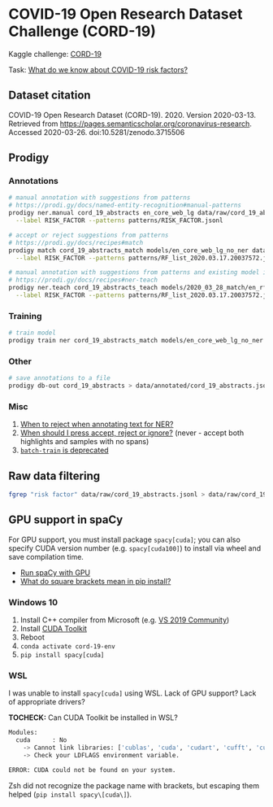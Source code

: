 # COVID-19 Open Research Dataset Challenge (CORD-19)

Kaggle challenge: [CORD-19](https://www.kaggle.com/allen-institute-for-ai/CORD-19-research-challenge)

Task: [What do we know about COVID-19 risk
factors?](https://www.kaggle.com/allen-institute-for-ai/CORD-19-research-challenge/tasks?taskId=558)

## Dataset citation

COVID-19 Open Research Dataset (CORD-19). 2020. Version 2020-03-13.
Retrieved from https://pages.semanticscholar.org/coronavirus-research.
Accessed 2020-03-26. doi:10.5281/zenodo.3715506

## Prodigy

### Annotations

```bash
# manual annotation with suggestions from patterns
# https://prodi.gy/docs/named-entity-recognition#manual-patterns
prodigy ner.manual cord_19_abstracts en_core_web_lg data/raw/cord_19_abstracts_filtered.jsonl \
  --label RISK_FACTOR --patterns patterns/RISK_FACTOR.jsonl

# accept or reject suggestions from patterns
# https://prodi.gy/docs/recipes#match
prodigy match cord_19_abstracts_match models/en_core_web_lg_no_ner data/raw/cord_19_abstracts_filtered.jsonl \
  --label RISK_FACTOR --patterns patterns/RF_list_2020.03.17.20037572.jsonl --label-span

# manual annotation with suggestions from patterns and existing model in the loop
# https://prodi.gy/docs/recipes#ner-teach
prodigy ner.teach cord_19_abstracts_teach models/2020_03_28_match/en_rf_web_lg data/raw/cord_19_abstracts_filtered.jsonl \
  --label RISK_FACTOR --patterns patterns/RF_list_2020.03.17.20037572.jsonl
```

### Training

```bash
# train model
prodigy train ner cord_19_abstracts_match models/en_core_web_lg_no_ner --output models/2020_03_28_match/en_rf_web_lg
```

### Other

```bash
# save annotations to a file
prodigy db-out cord_19_abstracts > data/annotated/cord_19_abstracts.jsonl
```

### Misc

1. [When to reject when annotating text for NER?](https://support.prodi.gy/t/when-to-reject-in-ner-manual-or-ner-make-gold/892/2)
1. [When should I press accept, reject or ignore?](https://prodi.gy/docs/named-entity-recognition#manual-accept-reject)
(never - accept both highlights and samples with no spans)
1. [`batch-train` is deprecated](https://prodi.gy/docs/recipes#deprecated)

## Raw data filtering

```bash
fgrep "risk factor" data/raw/cord_19_abstracts.jsonl > data/raw/cord_19_abstracts_filtered.jsonl
```

## GPU support in spaCy

For GPU support, you must install package `spacy[cuda]`; you can also specify CUDA version number (e.g. `spacy[cuda100]`)
to install via wheel and save compilation time.

- [Run spaCy with GPU](https://spacy.io/usage#gpu)
- [What do square brackets mean in pip install?](https://stackoverflow.com/q/46775346/95)

### Windows 10

1. Install C++ compiler from Microsoft
   (e.g. [VS 2019 Community](https://visualstudio.microsoft.com/downloads/#build-tools-for-visual-studio-2017))
2. Install [CUDA Toolkit](https://developer.nvidia.com/cuda-downloads)
3. Reboot
4. `conda activate cord-19-env`
5. `pip install spacy[cuda]`

### WSL

I was unable to install `spacy[cuda]` using WSL. Lack of GPU support? Lack of appropriate drivers?

**TOCHECK:** Can CUDA Toolkit be installed in WSL?

```bash
Modules:
  cuda      : No
    -> Cannot link libraries: ['cublas', 'cuda', 'cudart', 'cufft', 'curand', 'cusparse', 'nvrtc']
    -> Check your LDFLAGS environment variable.

ERROR: CUDA could not be found on your system.
```

Zsh did not recognize the package name with brackets, but escaping them helped (`pip install spacy\[cuda\]`).
